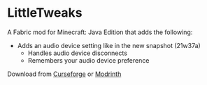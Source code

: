 # LittleTweaks

A Fabric mod for Minecraft: Java Edition that adds the following:

* Adds an audio device setting like in the new snapshot (21w37a)
  * Handles audio device disconnects
  * Remembers your audio device preference

Download from [Curseforge](https://www.curseforge.com/minecraft/mc-mods/littletweaks) or [Modrinth](https://modrinth.com/mod/littletweaks)

